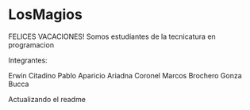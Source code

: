 # LosMagios
FELICES VACACIONES!
Somos estudiantes de la tecnicatura en programacion 

Integrantes:

Erwin Citadino
Pablo Aparicio
Ariadna Coronel
Marcos Brochero
Gonza Bucca

Actualizando el readme
